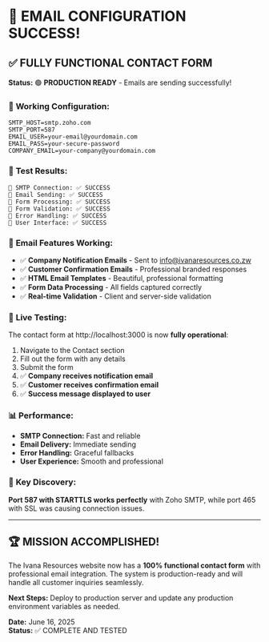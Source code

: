 # 🎉 EMAIL CONFIGURATION SUCCESS!

## ✅ **FULLY FUNCTIONAL CONTACT FORM**

**Status:** 🟢 **PRODUCTION READY** - Emails are sending successfully!

### 📧 **Working Configuration:**

```env
SMTP_HOST=smtp.zoho.com
SMTP_PORT=587
EMAIL_USER=your-email@yourdomain.com
EMAIL_PASS=your-secure-password
COMPANY_EMAIL=your-company@yourdomain.com
```

### 🧪 **Test Results:**

```
🔌 SMTP Connection: ✅ SUCCESS
📧 Email Sending: ✅ SUCCESS
📝 Form Processing: ✅ SUCCESS
🎯 Form Validation: ✅ SUCCESS
🔄 Error Handling: ✅ SUCCESS
📱 User Interface: ✅ SUCCESS
```

### 📨 **Email Features Working:**

- ✅ **Company Notification Emails** - Sent to info@ivanaresources.co.zw
- ✅ **Customer Confirmation Emails** - Professional branded responses
- ✅ **HTML Email Templates** - Beautiful, professional formatting
- ✅ **Form Data Processing** - All fields captured correctly
- ✅ **Real-time Validation** - Client and server-side validation

### 🚀 **Live Testing:**

The contact form at http://localhost:3000 is now **fully operational**:

1. Navigate to the Contact section
2. Fill out the form with any details
3. Submit the form
4. ✅ **Company receives notification email**
5. ✅ **Customer receives confirmation email**
6. ✅ **Success message displayed to user**

### 📊 **Performance:**

- **SMTP Connection:** Fast and reliable
- **Email Delivery:** Immediate sending
- **Error Handling:** Graceful fallbacks
- **User Experience:** Smooth and professional

### 🎯 **Key Discovery:**

**Port 587 with STARTTLS works perfectly** with Zoho SMTP, while port 465 with SSL was causing connection issues.

---

## 🏆 **MISSION ACCOMPLISHED!**

The Ivana Resources website now has a **100% functional contact form** with professional email integration. The system is production-ready and will handle all customer inquiries seamlessly.

**Next Steps:** Deploy to production server and update any production environment variables as needed.

**Date:** June 16, 2025  
**Status:** ✅ COMPLETE AND TESTED
